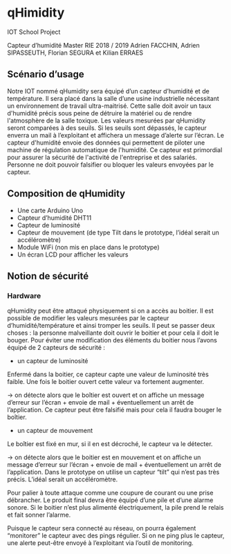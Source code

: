 # qHimidity
IOT School Project

Capteur d’humidité
Master RIE 2018 / 2019
Adrien FACCHIN, Adrien SIPASSEUTH, Florian SEGURA et Kilian ERRAES


## Scénario d’usage
                   
Notre IOT nommé qHumidity sera équipé d’un capteur d’humidité et de température.
Il sera placé dans la salle d’une usine industrielle nécessitant un environnement de travail ultra-maitrisé.
Cette salle doit avoir un taux d'humidité précis sous peine de détruire la matériel ou de rendre l'atmosphère de la salle toxique.
Les valeurs mesurées par qHumidity seront comparées à des seuils. Si les seuils sont dépassés, le capteur enverra un mail à l’exploitant et affichera un message d’alerte sur l’écran.
Le capteur d'humidité envoie des données qui permettent de piloter une machine de régulation automatique de l'humidité.
Ce capteur est primordial pour assurer la sécurité de l'activité de l'entreprise et des salariés.
Personne ne doit pouvoir falsifier ou bloquer les valeurs envoyées par le capteur.

## Composition de qHumidity              
* Une carte Arduino Uno
* Capteur d’humidité DHT11
* Capteur de luminosité
* Capteur de mouvement (de type Tilt dans le prototype, l’idéal serait un accéléromètre)
* Module WiFi (non mis en place dans le prototype)
* Un écran LCD pour afficher les valeurs
## Notion de sécurité

### Hardware

qHumidity peut être attaqué physiquement si on a accès au boitier.
Il est possible de modifier les valeurs mesurées par le capteur d’humidité/température et ainsi tromper les seuils.
Il peut se passer deux choses : la personne malveillante doit ouvrir le boitier et pour cela il doit le bouger.
Pour éviter une modification des éléments du boitier nous l’avons équipé de 2 capteurs de sécurité :

* un capteur de luminosité

Enfermé dans la boitier, ce capteur capte une valeur de luminosité très faible. Une fois le boitier ouvert cette valeur va fortement augmenter.

→ on détecte alors que le boîtier est ouvert et on affiche un message d’erreur sur l’écran + envoie de mail + éventuellement un arrêt de l’application.
Ce capteur peut être falsifié mais pour cela il faudra bouger le boîtier.

* un capteur de mouvement

Le boîtier est fixé en mur, si il en est décroché, le capteur va le détecter.

→ on détecte alors que le boitier est en mouvement et on affiche un message d’erreur sur l’écran + envoie de mail + éventuellement un arrêt de l’application.
Dans le prototype on utilise un capteur “tilt” qui n’est pas très précis. L’idéal serait un accéléromètre.

Pour palier à toute attaque comme une coupure de courant ou une prise débrancher. Le produit final devra être équipé d’une pile et d’une alarme sonore.
Si le boitier n’est plus alimenté électriquement, la pile prend le relais et fait sonner l’alarme.

Puisque le capteur sera connecté au réseau, on pourra également “monitorer” le capteur avec des pings régulier. Si on ne ping plus le capteur, une alerte peut-être envoyé à l’exploitant via l’outil de monitoring.



